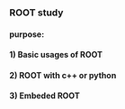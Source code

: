 ### ROOT study  
#### purpose:  
#### 1) Basic usages of ROOT  
#### 2) ROOT with c++ or python  
#### 3) Embeded ROOT  


